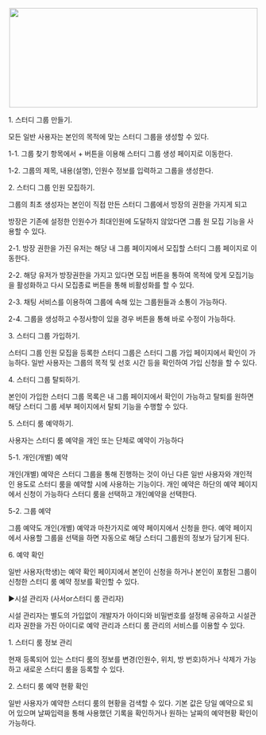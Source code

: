<p align="center">
  <img src="https://github.com/jeongmin1999/StudyRoom/assets/102007881/808f9f9f-2a1c-40e5-ae66-a97a47f8fab5"  width="500" height="200"/>

</p>

<p>1.	스터디 그룹 만들기.</p>
<p> 모든 일반 사용자는 본인의 목적에 맞는 스터디 그룹을 생성할 수 있다.</p>
<p> 1-1.	그룹 찾기 항목에서 + 버튼을 이용해 스터디 그룹 생성 페이지로 이동한다.</p>
<p> 1-2.	그룹의 제목, 내용(설명), 인원수 정보를 입력하고 그룹을 생성한다.</p>

<p>2.	스터디 그룹 인원 모집하기.</p>
<p> 그룹의 최초 생성자는 본인이 직접 만든 스터디 그룹에서 방장의 권한을 가지게 되고</p>
<p> 방장은 기존에 설정한 인원수가 최대인원에 도달하지 않았다면 그룹 원 모집 기능을 사용할 수 있다.</p>
<p> 2-1. 방장 권한을 가진 유저는 해당 내 그룹 페이지에서 모집할 스터디 그룹 페이지로 이동한다.</p>
<p> 2-2. 해당 유저가 방장권한을 가지고 있다면 모집 버튼을 통하여 목적에 맞게 모집기능을 활성화하고 다시 모집종료 버튼을 통해 비활성화를 할 수 있다.</p>
<p> 2-3. 채팅 서비스를 이용하여 그룹에 속해 있는 그룹원들과 소통이 가능하다.</p>
<p> 2-4. 그룹을 생성하고 수정사항이 있을 경우 버튼을 통해 바로 수정이 가능하다.</p>

<p>3.	스터디 그룹 가입하기.</p>
<p> 스터디 그룹 인원 모집을 등록한 스터디 그룹은 스터디 그룹 가입 페이지에서 확인이 가능하다. 일반 사용자는 그룹의 목적 및 선호 시간 등을 확인하여 가입 신청을 할 수 있다.</p>

<p>4.	스터디 그룹 탈퇴하기.</p>
<p> 본인이 가입한 스터디 그룹 목록은 내 그룹 페이지에서 확인이 가능하고 탈퇴를 원하면 해당 스터디 그룹 세부 페이지에서 탈퇴 기능을 수행할 수 있다.</p>
 
<p>5.	스터디 룸 예약하기.</p>
<p> 사용자는 스터디 룸 예약을 개인 또는 단체로 예약이 가능하다</p>

<p>5-1. 개인(개별) 예약</p>
<p> 개인(개별) 예약은 스터디 그룹을 통해 진행하는 것이 아닌 다른 일반 사용자와 개인적인 용도로 스터디 룸을 예약할 시에 사용하는 기능이다.
개인 예약은 하단의 예약 페이지에서 신청이 가능하다
스터디 룸을 선택하고 개인예약을 선택한다.</p>

<p>5-2. 그룹 예약</p>
<p> 그룹 예약도 개인(개별) 예약과 마찬가지로 예약 페이지에서 신청을 한다.
예약 페이지에서 사용할 그룹을 선택을 하면 자동으로 해당 스터디 그룹원의 정보가 담기게 된다.</p>

<p>6. 예약 확인</p>
<p> 일반 사용자(학생)는 예약 확인 페이지에서 본인이 신청을 하거나 본인이 포함된 그룹이 신청한 스터디 룸 예약 정보를 확인할 수 있다. </p>

 <p>▶시설 관리자 (사서or스터디 룸 관리자)</p>
<p> 시설 관리자는 별도의 가입없이 개발자가 아이디와 비밀번호를 설정해 공유하고 시설관리자 권한을 가진 아이디로 예약 관리과 스터디 룸 관리의 서비스를 이용할 수 있다.</p>

<p>1.	스터디 룸 정보 관리</p>
<p> 현재 등록되어 있는 스터디 룸의 정보를 변경(인원수, 위치, 방 번호)하거나 삭제가 가능하고 
새로운 스터디 룸을 등록할 수 있다.</p>

<p>2.	스터디 룸 예약 현황 확인</p>
<p> 일반 사용자가 예약한 스터디 룸의 현황을 검색할 수 있다.
기본 값은 당일 예약으로 되어 있으며 날짜입력을 통해 사용했던 기록을 확인하거나 
원하는 날짜의 예약현황 확인이 가능하다.</p>



